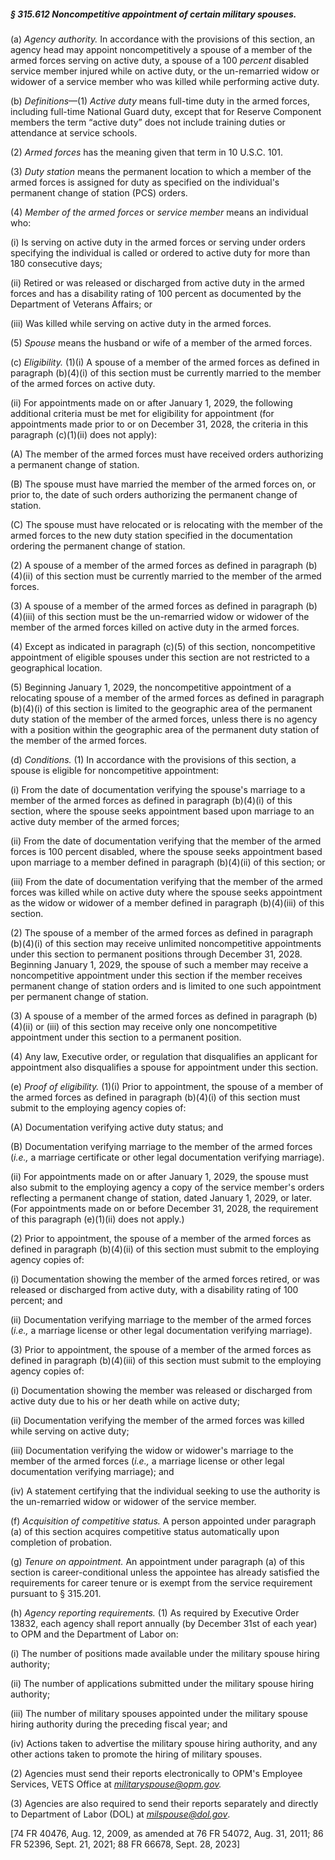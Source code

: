##### § 315.612 Noncompetitive appointment of certain military spouses. #####

(a) *Agency authority.* In accordance with the provisions of this section, an agency head may appoint noncompetitively a spouse of a member of the armed forces serving on active duty, a spouse of a 100 *percent* disabled service member injured while on active duty, or the un-remarried widow or widower of a service member who was killed while performing active duty.

(b) *Definitions*—(1) *Active duty* means full-time duty in the armed forces, including full-time National Guard duty, except that for Reserve Component members the term “active duty” does not include training duties or attendance at service schools.

(2) *Armed forces* has the meaning given that term in 10 U.S.C. 101.

(3) *Duty station* means the permanent location to which a member of the armed forces is assigned for duty as specified on the individual's permanent change of station (PCS) orders.

(4) *Member of the armed forces* or *service member* means an individual who:

(i) Is serving on active duty in the armed forces or serving under orders specifying the individual is called or ordered to active duty for more than 180 consecutive days;

(ii) Retired or was released or discharged from active duty in the armed forces and has a disability rating of 100 percent as documented by the Department of Veterans Affairs; or

(iii) Was killed while serving on active duty in the armed forces.

(5) *Spouse* means the husband or wife of a member of the armed forces.

(c) *Eligibility.* (1)(i) A spouse of a member of the armed forces as defined in paragraph (b)(4)(i) of this section must be currently married to the member of the armed forces on active duty.

(ii) For appointments made on or after January 1, 2029, the following additional criteria must be met for eligibility for appointment (for appointments made prior to or on December 31, 2028, the criteria in this paragraph (c)(1)(ii) does not apply):

(A) The member of the armed forces must have received orders authorizing a permanent change of station.

(B) The spouse must have married the member of the armed forces on, or prior to, the date of such orders authorizing the permanent change of station.

(C) The spouse must have relocated or is relocating with the member of the armed forces to the new duty station specified in the documentation ordering the permanent change of station.

(2) A spouse of a member of the armed forces as defined in paragraph (b)(4)(ii) of this section must be currently married to the member of the armed forces.

(3) A spouse of a member of the armed forces as defined in paragraph (b)(4)(iii) of this section must be the un-remarried widow or widower of the member of the armed forces killed on active duty in the armed forces.

(4) Except as indicated in paragraph (c)(5) of this section, noncompetitive appointment of eligible spouses under this section are not restricted to a geographical location.

(5) Beginning January 1, 2029, the noncompetitive appointment of a relocating spouse of a member of the armed forces as defined in paragraph (b)(4)(i) of this section is limited to the geographic area of the permanent duty station of the member of the armed forces, unless there is no agency with a position within the geographic area of the permanent duty station of the member of the armed forces.

(d) *Conditions.* (1) In accordance with the provisions of this section, a spouse is eligible for noncompetitive appointment:

(i) From the date of documentation verifying the spouse's marriage to a member of the armed forces as defined in paragraph (b)(4)(i) of this section, where the spouse seeks appointment based upon marriage to an active duty member of the armed forces;

(ii) From the date of documentation verifying that the member of the armed forces is 100 percent disabled, where the spouse seeks appointment based upon marriage to a member defined in paragraph (b)(4)(ii) of this section; or

(iii) From the date of documentation verifying that the member of the armed forces was killed while on active duty where the spouse seeks appointment as the widow or widower of a member defined in paragraph (b)(4)(iii) of this section.

(2) The spouse of a member of the armed forces as defined in paragraph (b)(4)(i) of this section may receive unlimited noncompetitive appointments under this section to permanent positions through December 31, 2028. Beginning January 1, 2029, the spouse of such a member may receive a noncompetitive appointment under this section if the member receives permanent change of station orders and is limited to one such appointment per permanent change of station.

(3) A spouse of a member of the armed forces as defined in paragraph (b)(4)(ii) or (iii) of this section may receive only one noncompetitive appointment under this section to a permanent position.

(4) Any law, Executive order, or regulation that disqualifies an applicant for appointment also disqualifies a spouse for appointment under this section.

(e) *Proof of eligibility.* (1)(i) Prior to appointment, the spouse of a member of the armed forces as defined in paragraph (b)(4)(i) of this section must submit to the employing agency copies of:

(A) Documentation verifying active duty status; and

(B) Documentation verifying marriage to the member of the armed forces (*i.e.,* a marriage certificate or other legal documentation verifying marriage).

(ii) For appointments made on or after January 1, 2029, the spouse must also submit to the employing agency a copy of the service member's orders reflecting a permanent change of station, dated January 1, 2029, or later. (For appointments made on or before December 31, 2028, the requirement of this paragraph (e)(1)(ii) does not apply.)

(2) Prior to appointment, the spouse of a member of the armed forces as defined in paragraph (b)(4)(ii) of this section must submit to the employing agency copies of:

(i) Documentation showing the member of the armed forces retired, or was released or discharged from active duty, with a disability rating of 100 percent; and

(ii) Documentation verifying marriage to the member of the armed forces (*i.e.,* a marriage license or other legal documentation verifying marriage).

(3) Prior to appointment, the spouse of a member of the armed forces as defined in paragraph (b)(4)(iii) of this section must submit to the employing agency copies of:

(i) Documentation showing the member was released or discharged from active duty due to his or her death while on active duty;

(ii) Documentation verifying the member of the armed forces was killed while serving on active duty;

(iii) Documentation verifying the widow or widower's marriage to the member of the armed forces (*i.e.,* a marriage license or other legal documentation verifying marriage); and

(iv) A statement certifying that the individual seeking to use the authority is the un-remarried widow or widower of the service member.

(f) *Acquisition of competitive status.* A person appointed under paragraph (a) of this section acquires competitive status automatically upon completion of probation.

(g) *Tenure on appointment.* An appointment under paragraph (a) of this section is career-conditional unless the appointee has already satisfied the requirements for career tenure or is exempt from the service requirement pursuant to § 315.201.

(h) *Agency reporting requirements.* (1) As required by Executive Order 13832, each agency shall report annually (by December 31st of each year) to OPM and the Department of Labor on:

(i) The number of positions made available under the military spouse hiring authority;

(ii) The number of applications submitted under the military spouse hiring authority;

(iii) The number of military spouses appointed under the military spouse hiring authority during the preceding fiscal year; and

(iv) Actions taken to advertise the military spouse hiring authority, and any other actions taken to promote the hiring of military spouses.

(2) Agencies must send their reports electronically to OPM's Employee Services, VETS Office at *militaryspouse@opm.gov.*

(3) Agencies are also required to send their reports separately and directly to Department of Labor (DOL) at *milspouse@dol.gov*.

[74 FR 40476, Aug. 12, 2009, as amended at 76 FR 54072, Aug. 31, 2011; 86 FR 52396, Sept. 21, 2021; 88 FR 66678, Sept. 28, 2023]